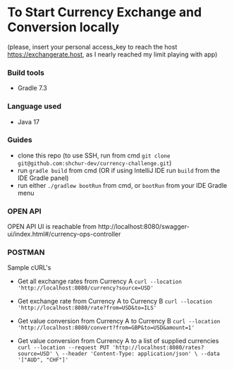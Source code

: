 # To Start Currency Exchange and Conversion locally
(please, insert your personal access_key to reach the host https://exchangerate.host, as I nearly reached my limit playing with app)

### Build tools
* Gradle 7.3

### Language used
* Java 17

### Guides
* clone this repo (to use SSH, run from cmd `git clone git@github.com:shchur-dev/currency-challenge.git`)
* run `gradle build` from cmd (OR if using IntelliJ IDE run `build` from the IDE Gradle panel)
* run either `./gradlew bootRun` from cmd, or `bootRun` from your IDE Gradle menu

### OPEN API
OPEN API UI is reachable from 
http://localhost:8080/swagger-ui/index.html#/currency-ops-controller

### POSTMAN
Sample cURL's
* Get all exchange rates from Currency A
`curl --location 'http://localhost:8080/currency?source=USD'`

* Get exchange rate from Currency A to Currency B
`curl --location 'http://localhost:8080/rate?from=USD&to=ILS'`

* Get value conversion from Currency A to Currency B
  `curl --location 'http://localhost:8080/convert?from=GBP&to=USD&amount=1'`

* Get value conversion from Currency A to a list of supplied currencies
`curl --location --request PUT 'http://localhost:8080/rates?source=USD' \
--header 'Content-Type: application/json' \
--data '["AUD", "CHF"]'`
